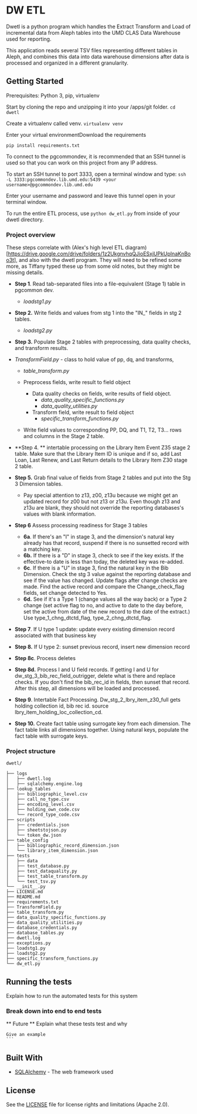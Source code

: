 
# DW ETL

Dwetl is a python program which handles the Extract Transform and Load of incremental data from Aleph tables into the UMD CLAS Data Warehouse used for reporting.

This application reads several TSV files representing different tables in Aleph, and combines this data into  data warehouse dimensions after data is processed and organized in a different granularity.


## Getting Started

Prerequisites: Python 3, pip, virtualenv

Start by cloning the repo and unzipping it into your /apps/git folder. `cd dwetl`

Create a virtualenv called venv. `virtualenv venv`

Enter your virtual environmentDownload the requirements

`pip install requirements.txt`

To connect to the pgcommondev, it is recommended that an SSH tunnel is used so that you can work on this project from any IP address.

To start an SSH tunnel to port 3333, open a terminal window and type:
`ssh -L 3333:pgcommondev.lib.umd.edu:5439 <your username>@pgcommondev.lib.umd.edu`

Enter your username and password and leave this tunnel open in your terminal window.

To run the entire ETL process, use  `python dw_etl.py` from inside of your dwetl directory.

### Project overview

These steps correlate with (Alex's high level ETL diagram)[https://drive.google.com/drive/folders/1z2UkgnvhqQJioESxjUPkUpInaKnBoo3t], and also with the dwetl program. They will need to be refined some more, as Tiffany typed these up from some old notes, but they might be missing details.


- **Step 1**. Read tab-separated files into a file-equivalent (Stage 1) table in pgcommon dev.

  - *loadstg1.py*
- **Step 2.** Write fields and values from stg 1 into the "IN_" fields in stg 2 tables.

  - *loadstg2.py*
- **Step 3.** Populate Stage 2 tables with preprocessing, data quality checks, and transform results.
- *TransformField.py* - class to hold value of pp, dq, and transforms,
  - *table_transform.py*
  
  - Preprocess fields, write result to field object
    - Data quality checks on fields, write results of field object.
      - *data_quality_specific_functions.py*
      - *data_quality_utilities.py*
    - Transform field, write result to field object
      - *specific_transform_functions.py*
  - Write field values  to corresponding PP, DQ, and T1, T2, T3... rows and columns in the Stage 2 table.
- **Step 4. ** intertable processing on the Library Item Event Z35 stage 2 table. Make sure that the Library Item ID is unique and if so, add Last Loan, Last Renew, and Last Return details to the Library Item Z30 stage 2 table.
- **Step 5.** Grab final value of fields from Stage 2 tables and put into the Stg 3 Dimension tables.

  - Pay special attention to z13, z00, z13u because we might get an updated record for z00 but not z13 or z13u. Even though z13 and z13u are blank, they should not override the reporting databases's values with blank information.
- **Step 6** Assess processing readiness for Stage 3 tables
	- **6a**. If there's an "I" in stage 3, and the dimension's natural key already has that record, suspend if there is no sunsetted record with a matching key.
	- **6b.** If there is a "D" in stage 3, check to see if the key exists. If the effective-to date is less than today, the deleted key was re-added.
	- **6c**. If there is a "U" in stage 3, find the natural key in the Bib Dimension. Check the stg 3 value against the reporting database and see if the value has changed. Update flags after change checks are made. Find the active record and compare the Change_check_flag fields, set change detected to Yes.
	- **6d.** See if it's a Type 1 (change values all the way back) or a Type 2 change (set active flag to no, and active to date to the day before, set the active from date of the new record to the date of the extract.) Use type_1_chng_dtctd_flag, type_2_chng_dtctd_flag.
- **Step 7**. If U type 1 update: update every existing dimension record associated with that business key
- **Step 8.** If U type 2: sunset previous record, insert new dimension record
- **Step 8c**. Process deletes
- **Step 8d.** Process I and U field records. If getting I and U for dw_stg_3_bib_rec_field_outrigger, delete what is there and replace checks. If you don't find the bib_rec_id in fields, then sunset that record. After this step, all dimensions will be loaded and processed.
- **Step 9**. Intertable Fact Processing. Dw_stg_2_lbry_item_z30_full gets holding collection id, bib rec id. source lbry_item_holding_loc_collection_cd.
- **Step 10.** Create fact table using surrogate key from each dimension. The fact table links all dimensions together. Using natural keys, populate the fact table with surrogate keys.


### Project structure
```
dwetl/

├── logs
│   ├── dwetl.log
│   ├── sqlalchemy.engine.log
├── lookup_tables
│   ├── bibliographic_level.csv
│   ├── call_no_type.csv
│   ├── encoding_level.csv
│   ├── holding_own_code.csv
│   └── record_type_code.csv
├── scripts
│   ├── credentials.json
│   ├── sheetstojson.py
│   └── token_dw.json
├── table_config
│   ├── bibliographic_record_dimension.json
│   └── library_item_dimension.json
├── tests
│   ├── data
│   ├── test_database.py
│   ├── test_dataquality.py
│   ├── test_table_transform.py
│   └── test_tsv.py
└── __init__.py
├── LICENSE.md
├── README.md
├── requirements.txt
├── TransformField.py
├── table_transform.py
├── data_quality_specific_functions.py
├── data_quality_utilities.py
├── database_credentials.py
├── database_tables.py
├── dwetl.log
├── exceptions.py
├── loadstg1.py
├── loadstg2.py
├── specific_transform_functions.py
└── dw_etl.py
```


## Running the tests

Explain how to run the automated tests for this system

### Break down into end to end tests

** Future ** Explain what these tests test and why

```
Give an example
​```
```


## Built With

* [SQLAlchemy](http://www.dropwizard.io/1.0.2/docs/) - The web framework used



## License


See the [LICENSE](LICENSE.md) file for license rights and limitations (Apache 2.0).
